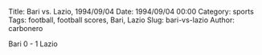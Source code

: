 Title: Bari vs. Lazio, 1994/09/04
Date: 1994/09/04 00:00
Category: sports
Tags: football, football scores, Bari, Lazio
Slug: bari-vs-lazio
Author: carbonero


Bari 0 - 1 Lazio
